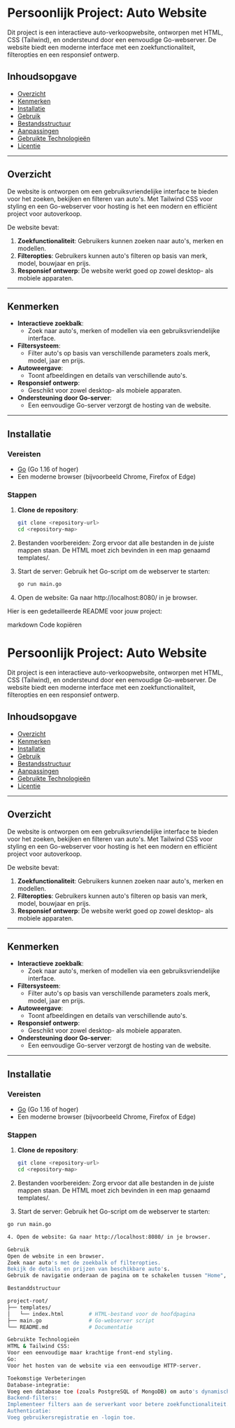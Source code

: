 # Persoonlijk Project: Auto Website

Dit project is een interactieve auto-verkoopwebsite, ontworpen met HTML, CSS (Tailwind), en ondersteund door een eenvoudige Go-webserver. De website biedt een moderne interface met een zoekfunctionaliteit, filteropties en een responsief ontwerp. 

## Inhoudsopgave

- [Overzicht](#overzicht)
- [Kenmerken](#kenmerken)
- [Installatie](#installatie)
- [Gebruik](#gebruik)
- [Bestandsstructuur](#bestandsstructuur)
- [Aanpassingen](#aanpassingen)
- [Gebruikte Technologieën](#gebruikte-technologieën)
- [Licentie](#licentie)

---

## Overzicht

De website is ontworpen om een gebruiksvriendelijke interface te bieden voor het zoeken, bekijken en filteren van auto's. Met Tailwind CSS voor styling en een Go-webserver voor hosting is het een modern en efficiënt project voor autoverkoop.

De website bevat:
1. **Zoekfunctionaliteit**: Gebruikers kunnen zoeken naar auto's, merken en modellen.
2. **Filteropties**: Gebruikers kunnen auto's filteren op basis van merk, model, bouwjaar en prijs.
3. **Responsief ontwerp**: De website werkt goed op zowel desktop- als mobiele apparaten.

---

## Kenmerken

- **Interactieve zoekbalk**:
  - Zoek naar auto's, merken of modellen via een gebruiksvriendelijke interface.
- **Filtersysteem**:
  - Filter auto's op basis van verschillende parameters zoals merk, model, jaar en prijs.
- **Autoweergave**:
  - Toont afbeeldingen en details van verschillende auto's.
- **Responsief ontwerp**:
  - Geschikt voor zowel desktop- als mobiele apparaten.
- **Ondersteuning door Go-server**:
  - Een eenvoudige Go-server verzorgt de hosting van de website.

---

## Installatie

### Vereisten
- [Go](https://golang.org/doc/install) (Go 1.16 of hoger)
- Een moderne browser (bijvoorbeeld Chrome, Firefox of Edge)

### Stappen

1. **Clone de repository**:
   ```bash
   git clone <repository-url>
   cd <repository-map>

2. Bestanden voorbereiden: Zorg ervoor dat alle bestanden in de juiste mappen staan. De HTML moet zich bevinden in een map genaamd templates/.

3. Start de server: Gebruik het Go-script om de webserver te starten:
   ```bash
   go run main.go

4. Open de website: Ga naar http://localhost:8080/ in je browser.


Hier is een gedetailleerde README voor jouw project:

markdown
Code kopiëren
# Persoonlijk Project: Auto Website

Dit project is een interactieve auto-verkoopwebsite, ontworpen met HTML, CSS (Tailwind), en ondersteund door een eenvoudige Go-webserver. De website biedt een moderne interface met een zoekfunctionaliteit, filteropties en een responsief ontwerp. 

## Inhoudsopgave

- [Overzicht](#overzicht)
- [Kenmerken](#kenmerken)
- [Installatie](#installatie)
- [Gebruik](#gebruik)
- [Bestandsstructuur](#bestandsstructuur)
- [Aanpassingen](#aanpassingen)
- [Gebruikte Technologieën](#gebruikte-technologieën)
- [Licentie](#licentie)

---

## Overzicht

De website is ontworpen om een gebruiksvriendelijke interface te bieden voor het zoeken, bekijken en filteren van auto's. Met Tailwind CSS voor styling en een Go-webserver voor hosting is het een modern en efficiënt project voor autoverkoop.

De website bevat:
1. **Zoekfunctionaliteit**: Gebruikers kunnen zoeken naar auto's, merken en modellen.
2. **Filteropties**: Gebruikers kunnen auto's filteren op basis van merk, model, bouwjaar en prijs.
3. **Responsief ontwerp**: De website werkt goed op zowel desktop- als mobiele apparaten.

---

## Kenmerken

- **Interactieve zoekbalk**:
  - Zoek naar auto's, merken of modellen via een gebruiksvriendelijke interface.
- **Filtersysteem**:
  - Filter auto's op basis van verschillende parameters zoals merk, model, jaar en prijs.
- **Autoweergave**:
  - Toont afbeeldingen en details van verschillende auto's.
- **Responsief ontwerp**:
  - Geschikt voor zowel desktop- als mobiele apparaten.
- **Ondersteuning door Go-server**:
  - Een eenvoudige Go-server verzorgt de hosting van de website.

---

## Installatie

### Vereisten
- [Go](https://golang.org/doc/install) (Go 1.16 of hoger)
- Een moderne browser (bijvoorbeeld Chrome, Firefox of Edge)

### Stappen

1. **Clone de repository**:
   ```bash
   git clone <repository-url>
   cd <repository-map>
   
2. Bestanden voorbereiden: Zorg ervoor dat alle bestanden in de juiste mappen staan. De HTML moet zich bevinden in een map genaamd templates/.

3. Start de server: Gebruik het Go-script om de webserver te starten:

  ```bash
  go run main.go

4. Open de website: Ga naar http://localhost:8080/ in je browser.

Gebruik
Open de website in een browser.
Zoek naar auto's met de zoekbalk of filteropties.
Bekijk de details en prijzen van beschikbare auto's.
Gebruik de navigatie onderaan de pagina om te schakelen tussen "Home", "Cars", "Sell", en "Account".

Bestanddstructuur 

project-root/
├── templates/
│   └── index.html        # HTML-bestand voor de hoofdpagina
├── main.go               # Go-webserver script
└── README.md             # Documentatie

Gebruikte Technologieën
HTML & Tailwind CSS:
Voor een eenvoudige maar krachtige front-end styling.
Go:
Voor het hosten van de website via een eenvoudige HTTP-server.

Toekomstige Verbeteringen
Database-integratie:
Voeg een database toe (zoals PostgreSQL of MongoDB) om auto's dynamisch op te halen.
Backend-filters:
Implementeer filters aan de serverkant voor betere zoekfunctionaliteit.
Authenticatie:
Voeg gebruikersregistratie en -login toe.

